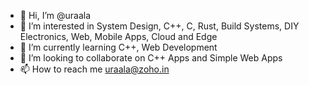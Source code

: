 - 👋 Hi, I’m @uraala
- 👀 I’m interested in System Design, C++, C, Rust, Build Systems, DIY Electronics, Web, Mobile Apps, Cloud and Edge
- 🌱 I’m currently learning C++, Web Development
- 💞️ I’m looking to collaborate on C++ Apps and Simple Web Apps
- 📫 How to reach me uraala@zoho.in

<!---
uraala/uraala is a ✨ special ✨ repository because its `README.md` (this file) appears on your GitHub profile.
You can click the Preview link to take a look at your changes.
--->
